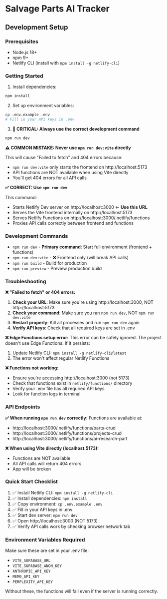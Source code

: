 # Salvage Parts AI Tracker

## Development Setup

### Prerequisites
- Node.js 18+
- npm 9+
- Netlify CLI (install with `npm install -g netlify-cli`)

### Getting Started

1. Install dependencies:
```bash
npm install
```

2. Set up environment variables:
```bash
cp .env.example .env
# Fill in your API keys in .env
```

3. **🚨 CRITICAL: Always use the correct development command**

```bash
npm run dev
```

**⚠️ COMMON MISTAKE: Never use `npm run dev:vite` directly**

This will cause "Failed to fetch" and 404 errors because:
- `npm run dev:vite` only starts the frontend on http://localhost:5173
- API functions are NOT available when using Vite directly
- You'll get 404 errors for all API calls

**✅ CORRECT: Use `npm run dev`**

This command:
- Starts Netlify Dev server on http://localhost:3000 ← **Use this URL**
- Serves the Vite frontend internally on http://localhost:5173
- Serves Netlify Functions on http://localhost:3000/.netlify/functions
- Proxies API calls correctly between frontend and functions

### Development Commands

- `npm run dev` - **Primary command**: Start full environment (frontend + functions)
- `npm run dev:vite` - ❌ Frontend only (will break API calls)
- `npm run build` - Build for production
- `npm run preview` - Preview production build

### Troubleshooting

**❌ "Failed to fetch" or 404 errors:**
1. **Check your URL**: Make sure you're using http://localhost:3000, NOT http://localhost:5173
2. **Check your command**: Make sure you ran `npm run dev`, NOT `npm run dev:vite`
3. **Restart properly**: Kill all processes and run `npm run dev` again
4. **Verify API keys**: Check that all required keys are set in .env

**❌ Edge Functions setup error:**
This error can be safely ignored. The project doesn't use Edge Functions. If it persists:
1. Update Netlify CLI: `npm install -g netlify-cli@latest`
2. The error won't affect regular Netlify Functions

**❌ Functions not working:**
- Ensure you're accessing http://localhost:3000 (not 5173)
- Check that functions exist in `netlify/functions/` directory
- Verify your .env file has all required API keys
- Look for function logs in terminal

### API Endpoints

**✅ When running `npm run dev` correctly:**
Functions are available at:
- http://localhost:3000/.netlify/functions/parts-crud
- http://localhost:3000/.netlify/functions/projects-crud  
- http://localhost:3000/.netlify/functions/ai-research-part

**❌ When using Vite directly (localhost:5173):**
- Functions are NOT available
- All API calls will return 404 errors
- App will be broken

### Quick Start Checklist

1. ✅ Install Netlify CLI: `npm install -g netlify-cli`
2. ✅ Install dependencies: `npm install`
3. ✅ Copy environment: `cp .env.example .env`
4. ✅ Fill in your API keys in .env
5. ✅ Start dev server: `npm run dev`
6. ✅ Open http://localhost:3000 (NOT 5173)
7. ✅ Verify API calls work by checking browser network tab

### Environment Variables Required

Make sure these are set in your .env file:
- `VITE_SUPABASE_URL`
- `VITE_SUPABASE_ANON_KEY`
- `ANTHROPIC_API_KEY`
- `MEM0_API_KEY`
- `PERPLEXITY_API_KEY`

Without these, the functions will fail even if the server is running correctly.